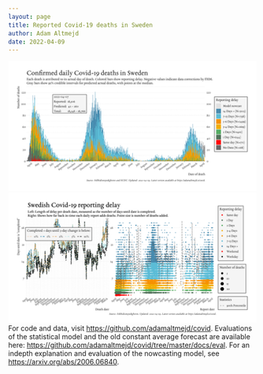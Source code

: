 ```yaml
---
layout: page
title: Reported Covid-19 deaths in Sweden
author: Adam Altmejd
date: 2022-04-09
---
```


![Graph of Swedish Covid-19 deaths with reporting delay.](deaths_lag_sweden_2022-04-09.png "Swedish Covid-19 deaths.")
![Graph of Swedish Covid-19 reporting delay in daily deaths.](lag_trend_sweden_2022-04-09.png "Trend in Swedish Covid-19 mortality reporting delay.")
For code and data, visit <https://github.com/adamaltmejd/covid>.
Evaluations of the statistical model and the old constant average forecast are available here: <https://github.com/adamaltmejd/covid/tree/master/docs/eval>.
For an indepth explanation and evaluation of the nowcasting model, see <https://arxiv.org/abs/2006.06840>.
